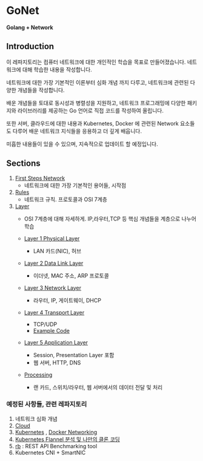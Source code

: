 # GoNet
**Golang + Network**

## Introduction
이 레파지토리는 컴퓨터 네트워크에 대한 개인적인 학습을 목표로 만들어졌습니다. 네트워크에 대해 학습한 내용을 작성합니다. 

네트워크에 대한 가장 기본적인 이론부터 심화 개념 까지 다루고, 네트워크에 관련된 다양한 개념들을 작성합니다.

배운 개념들을 토대로 동시성과 병렬성을 지원하고, 네트워크 프로그래밍에 다양한 패키지와 라이브러리를 제공하는 Go 언어로 직접 코드를 작성하여 올립니다.

또한 서버, 클라우드에 대한 내용과 Kubernetes, Docker 에 관련된 Network 요소들도 다루어 배운 네트워크 지식들을 응용하고 더 깊게 배웁니다.

미흡한 내용들이 있을 수 있으며, 지속적으로 업데이트 할 예정입니다.

## Sections

1. [First Steps Network](https://github.com/royroyee/gonet/tree/main/01-first-steps-network)
   - 네트워크에 대한 가장 기본적인 용어들, 시작점
2. [Rules](https://github.com/royroyee/gonet/tree/main/02-rules)
   - 네트워크 규칙. 프로토콜과 OSI 7계층
3. [Layer](https://github.com/royroyee/gonet/tree/main/03-layer)
   - OSI 7계층에 대해 자세하게. IP,라우터,TCP 등 핵심 개념들을 계층으로 나누어 학습
   
   - [Layer 1 Physical Layer]()
      - LAN 카드(NIC), 허브
     
   - [Layer 2 Data Link Layer](https://github.com/royroyee/gonet/tree/main/03-layer/02-data-link-layer)
     - 이더넷, MAC 주소, ARP 프로토콜
     
   - [Layer 3 Network Layer](https://github.com/royroyee/gonet/tree/main/03-layer/03-network-layer)
     - 라우터, IP, 게이트웨이, DHCP
     
   - [Layer 4 Transport Layer](https://github.com/royroyee/gonet/tree/main/03-layer/04-transport-layer)
     - TCP/UDP
     - [Example Code](https://github.com/royroyee/gonet/tree/main/03-layer/04-transport-layer/example)
         
   - [Layer 5 Application Layer](https://github.com/royroyee/gonet/tree/main/03-layer/05-application-layer)
     - Session, Presentation Layer 포함
     - 웹 서버, HTTP, DNS
     
   - [Processing](https://github.com/royroyee/gonet/tree/main/03-layer/06-processing)
     - 랜 카드, 스위치/라우터, 웹 서버에서의 데이터 전달 및 처리

### 예정된 사항들, 관련 레파지토리
1. 네트워크 심화 개념
2. [Cloud](https://github.com/royroyee/gonet/tree/main/cloud)
3. [Kubernetes](https://github.com/royroyee/gonet/tree/main/kubernetes) , [Docker Networking](https://github.com/royroyee/gonet/tree/main/docker) 
4. [Kubernetes Flannel 분석 및 나만의 클론 코딩](https://github.com/royroyee/gonet/blob/main/kubernetes/flannel/README.md)
5. [rb](https://github.com/boanlab/rb) : REST API Benchmarking tool
6. Kubernetes CNI + SmartNIC
